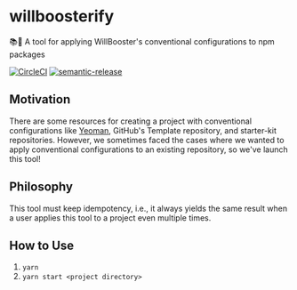 # willboosterify

:books::rocket: A tool for applying WillBooster's conventional configurations to npm packages

[![CircleCI](https://circleci.com/gh/WillBooster/willboosterify.svg?style=svg&circle-token=65b7bffdfe09f876e6a469a55212e34996b4f86e)](https://circleci.com/gh/WillBooster/willboosterify)
[![semantic-release](https://img.shields.io/badge/%20%20%F0%9F%93%A6%F0%9F%9A%80-semantic--release-e10079.svg)](https://github.com/semantic-release/semantic-release)

## Motivation

There are some resources for creating a project with conventional configurations like [Yeoman](https://yeoman.io/), GitHub's Template repository, and starter-kit repositories.
However, we sometimes faced the cases where we wanted to apply conventional configurations to an existing repository, so we've launch this tool!

## Philosophy

This tool must keep idempotency, i.e., it always yields the same result when a user applies this tool to a project even multiple times.

## How to Use

1. `yarn`
1. `yarn start <project directory>`
